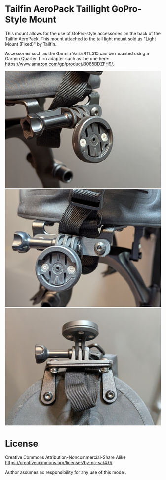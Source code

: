 # Tailfin AeroPack Taillight GoPro-Style Mount

This mount allows for the use of GoPro-style accessories on the back of
the Tailfin AeroPack.  This mount attached to the tail light mount sold as
"Light Mount (Fixed)" by Tailfin.

Accessories such as the Garmin Varia RTL515 can be mounted using a Garmin
Quarter Turn adapter such as the one here:
https://www.amazon.com/gp/product/B085BDZFH9/.

![Left View](images/left.jpg)
![Right View](images/right.jpg)
![Bottom View](images/bottom.jpg)


# License

Creative Commons Attribution-Noncommercial-Share Alike
https://creativecommons.org/licenses/by-nc-sa/4.0/

Author assumes no responsibility for any use of this model.
